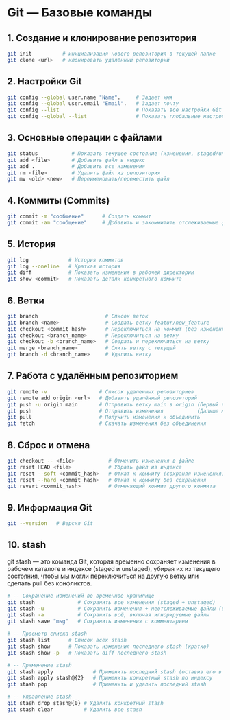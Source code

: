 # Git — Базовые команды

## 1. Создание и клонирование репозитория

```bash
git init          # инициализация нового репозитория в текущей папке
git clone <url>   # клонировать удалённый репозиторий
```

## 2. Настройки Git

```bash
git config --global user.name "Name".     # Задает имя
git config --global user.email "Email".   # Задает почту
git config --list                         # Показать все настройки Git
git config --global --list                # Показать глобальные настройки Git
```

## 3. Основные операции с файлами

```bash
git status           # Показать текущее состояние (изменения, staged/untracked)
git add <file>       # Добавить файл в индекс
git add .            # Добавить все изменения
git rm <file>        # Удалить файл из репозитория
git mv <old> <new>   # Переименовать/переместить файл
```

## 4. Коммиты (Commits)

```bash
git commit -m "сообщение"      # Создать коммит
git commit -am "сообщение"     # Добавить и закоммитить отслеживаемые файлы
```

## 5. История

```bash
git log             # История коммитов
git log --oneline   # Краткая история
git diff            # Показать изменения в рабочей директории
git show <commit>   # Показать детали конкретного коммита
```

## 6. Ветки

```bash
git branch                      # Список веток
git branch <name>               # Создать ветку featur/new_feature
git checkout <commit_hash>      # Переключиться на коммит (без изменения истории ветки)
git checkout <branch_name>      # Переключиться на ветку
git checkout -b <branch_name>   # Создать и переключиться на ветку
git merge <branch_name>         # Слить ветку с текущей
git branch -d <branch_name>     # Удалить ветку
```

## 7. Работа с удалённым репозиторием

```bash
git remote -v                 # Список удаленных репозиториев
git remote add origin <url>   # Добавить удалённый репозиторий
git push -u origin main       # Отправить ветку main в origin (Первый пуш)
git push                      # Отправить изменения           (Дальше можно так)
git pull                      # Получить изменения и объединить
git fetch                     # Скачать изменения без объединения

```

## 8. Сброс и отмена

```bash
git checkout -- <file>           # Отменить изменения в файле
git reset HEAD <file>            # Убрать файл из индекса
git reset --soft <commit_hash>   # Откат к коммиту (сохраняя изменения)
git reset --hard <commit_hash>   # Откат к коммиту без сохранения
git revert <commit_hash>         # Отменяющий коммит другого коммита
```

## 9. Информация Git

```bash
git --version   # Версия Git
```

## 10. stash

git stash — это команда Git, которая временно сохраняет изменения в рабочем каталоге и индексе (staged и unstaged), убирая их из текущего состояния, чтобы мы могли переключиться на другую ветку или сделать pull без конфликтов.

```bash
# -- Сохранение изменений во временное хранилище
git stash              # Сохранить все изменения (staged + unstaged)
git stash -u           # Сохранить изменения + неотслеживаемые файлы (untracked)
git stash -a           # Сохранить всё, включая игнорируемые файлы
git stash save "msg"   # Сохранить изменения с комментарием

# -- Просмотр списка stash
git stash list      # Список всех stash
git stash show      # Показать изменения последнего stash (кратко)
git stash show -p   # Показать diff последнего stash

# -- Применение stash
git stash apply             # Применить последний stash (оставив его в списке)
git stash apply stash@{2}   # Применить конкретный stash по индексу
git stash pop               # Применить и удалить последний stash

# -- Управление stash
git stash drop stash@{0} # Удалить конкретный stash
git stash clear          # Удалить все stash
```
